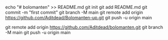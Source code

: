 echo "# bolomanten" >> README.md
git init
git add README.md
git commit -m "first commit"
git branch -M main
git remote add origin https://github.com/Aditdead/Bolomanten-up.git
git push -u origin main

git remote add origin https://github.com/Aditdead/bolomanten.git
git branch -M main
git push -u origin main
